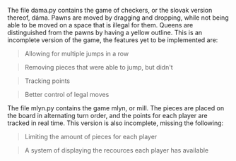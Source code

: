The file dama.py contains the game of checkers, or the slovak version thereof, dáma.
Pawns are moved by dragging and dropping, while not being able to be moved on a space that is illegal for them.
Queens are distinguished from the pawns by having a yellow outline.
This is an incomplete version of the game, the features yet to be implemented are:
  > Allowing for multiple jumps in a row
  
  > Removing pieces that were able to jump, but didn't
  
  > Tracking points
  
  > Better control of legal moves

The file mlyn.py contains the game mlyn, or mill.
The pieces are placed on the board in alternating turn order, and the points for each player are tracked
in real time. This version is also incomplete, missing the following:
  > Limiting the amount of pieces for each player
  
  > A system of displaying the recources each player has available
